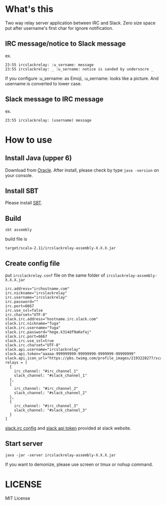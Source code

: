 # What's this
Two way relay server application between IRC and Slack.
Zero size space put after username's first char for ignore notification.

## IRC message/notice to Slack message
ex.
```
23:55 ircslackrelay: :u_sername: message
23:55 ircslackrelay: _ :u_sername: notice is sanded by undersocre _
```
If you configure :u_sername: as Emoji,  :u_sername: looks like a picture.
And username is converted to lower case.

## Slack message to IRC message
ex.
```
23:55 ircslackrelay: (u​sername) message
```

# How to use
## Install Java (upper 6)
Download from [Oracle](http://www.oracle.com/technetwork/java/javase/downloads/index-jsp-138363.html).
After install, please check by type `java -version` on your console.

## Install SBT
Please install [SBT](http://www.scala-sbt.org/).

## Build
```
sbt assembly
```
build file is
```
target/scala-2.11/ircslackrelay-assembly-X.X.X.jar
```

## Create config file
put `ircslackrelay.conf` file on the same folder of `ircslackrelay-assembly-X.X.X.jar`

```
irc.address="irchostname.com"
irc.nickname="ircslackrelay"
irc.username="ircslackrelay"
irc.password=""
irc.port=6667
irc.use_ssl=false
irc.charset="UTF-8"
slack.irc.address="hostname.irc.slack.com"
slack.irc.nickname="fuga"
slack.irc.username="fuga"
slack.irc.password="hege.k314df9aKefaj"
slack.irc.port=6667
slack.irc.use_ssl=true
slack.irc.charset="UTF-8"
slack.api.username="ircslackrelay"
slack.api.token="aaaaa-999999999-99999999-9999999-99999999"
slack.api.icon_url="https://pbs.twimg.com/profile_images/2193228277/scalachan.jpg"
relays = [
  {
    irc_channel: "#irc_channel_1"
    slack_channel: "#slack_channel_1"
  },
  {
    irc_channel: "#irc_channel_2"
    slack_channel: "#slack_channel_2"
  },
  {
    irc_channel: "#irc_channel_3"
    slack_channel: "#slack_channel_3"
  }
]
```
[slack.irc config](https://dwango.slack.com/account/gateways) and [slack api token](https://api.slack.com/) provided at slack website.


## Start server
```
java -jar -server ircslackrelay-assembly-X.X.X.jar
```
If you want to demonize, please use screen or tmux or nohup command.

# LICENSE
MIT License

